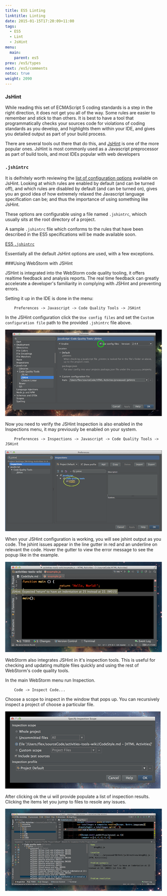 ```yaml
---
title: ES5 Linting
linktitle: Linting
date: 2015-01-15T17:20:09+11:00
tags:
  - ES5
  - Lint
  - JsHint
menu:
  main:
    parent: es5
prev: /es5/types
next: /es5/comments
notoc: true
weight: 2090
---
```


### JsHint

While reading this set of ECMAScript 5 coding standards is a step in the right direction,
it does not get you all of the way.
Some rules are easier to remember and stick to than others.
It is best to have a tool that programmatically checks your sources code for
violations of coding standards as you develop,
and highlights them within your IDE,
and gives you detailed output as part of your build process.

There are several tools out there that do this,
and [JsHint](http://jshint.com/) is one of the more popular ones.
JsHint is most commonly used as a Javascript preprocessor as part of build tools,
and most IDEs popular with web developers 

### `.jshintrc`

It is deifnitely worth reviewing the
[list of configuration options](http://jshint.com/docs/options/)
available on JsHint.
Looking at which rules are enabled by default (and can be turned off),
and which rules are disabled by default (and can be turned on),
gives you an good idea of how extremely relaxed the Javascript language specification can be;
and thus the importance of using something like JsHint. 

These options are configurable using a file named `.jshintrc`,
whioch usually sits at the root directory of a project.

A sample `.jshintrc` file which conforms to the rules
that have been described in the ES5 specifications will be made available soon.

[ES5 `.jshintrc`](/downloads/es5/.jshintrc)

Essentially all the default JsHint options are used,
with a few exceptions.


###Using WebStorm with JSHint

JSHint is integrated into the WebStorm code quality tooling, it offers realtime feedback and analysis reports. The real time feedback can greatly accelerate a developer's familiarity in complying with JSHint and preventing errors.

Setting it up in the IDE is done in the menu:

```
    Preferences -> Javascript -> Code Quality Tools -> JSHint
```


In the JSHint configuration click the `Use config files` and set the `Custom configuration file` path to the provided `.jshintrc` file above.

![WebStorm JSHint](/img/jshint-webstorm.png "WebStorm JSHint")


Now you need to verify the JSHint Inspection is also enabled in the Inspections menu, it may previously be enabled on your system.


```
    Preferences -> Inspections -> Javascript -> Code Quality Tools -> JSHint
```


![WebStorm JSHint-Preferences](/img/jshint-webstorm-preferences.png)


When your JSHint configuration is working, you will see jshint output as you code. The jshint issues appear in the line gutter in red and an underline on relevant the code. Hover the gutter to view the error message to see the 
popup like in the example.

![WebStorm JSHint Example](/img/jshint-webstorm-example.png "WebStorm JSHint Example")

WebStorm also integrates JSHint in it's inspection tools. This is useful for checking and updating multiple files 
quickly and using the rest of WebStorm's code quality tools.

In the main WebStorm menu run Inspection.

```
    Code -> Inspect Code...
```
    
Choose a scope to inspect in the window that pops up. You can recursively inspect a project of choose a particular file.

![WebStorm JSHint Inspection Scope](/img/jshint-webstorm-inspection-scope.png "WebStorm JSHint Inspection Scope")

After clicking ok the ui will provide populate a list of inspection results. Clicking the items let you jump to files 
to resole any issues.

![WebStorm JSHint Inspections](/img/jshint-webstorm-inspection.png "WebStorm JSHint Inspections")
